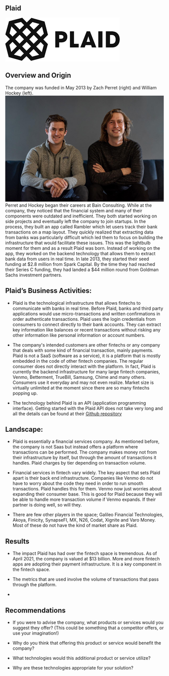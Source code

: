 ## **Plaid**
![logo](https://github.com/Gsilvera24/Plaid/blob/main/plaidlogo.png)

## Overview and Origin

The company was funded in May 2013 by Zach Perret (right) and William Hockey (left). 
![](https://github.com/Gsilvera24/Plaid/blob/main/founders.jpg)
Perret and Hockey began their careers at Bain Consulting. While at the company, they noticed that the financial system and many of their components were outdated and inefficient. They both started working on side projects and eventually left the company to join startups. In the process, they built an app called Rambler which let users track their bank transactions on a map layout. They quickly realized that extracting data from banks was particularly difficult which led them to focus on building the infrastructure that would facilitate these issues. This was the lightbulb moment for them and as a result Plaid was born. Instead of working on the app, they worked on the backend technology that allows them to extract bank data from users in real time. In late 2013, they started their seed funding at  $2.8 million from Spark Capital. By the time they had reached their Series C funding, they had landed a $44 million round from Goldman Sachs investment partners. 

## Plaid’s Business Activities:

* Plaid is the technological infrastructure that allows fintechs to communicate with banks in real time. Before Plaid, banks and third party applications would use micro-transactions and written confirmations in order authenticate transactions. Plaid uses the login credentials from consumers to connect directly to their bank accounts. They can extract key information like balances or recent transactions without risking any other information like personal information or account numbers. 

* The company's intended customers are other fintechs or any company that deals with some kind of financial transaction, mainly payments. Plaid is not a SaaS (software as a service), it is a platform that is mostly embedded in the code of other fintech companies. The regular consumer does not directly interact with the platform. In fact, Plaid is currently the backend infrastructure for many large fintech companies, Venmo, Betterment, TrueBill, Samsung, Chime and many others. Consumers use it everyday and may not even realize. Market size is virtually unlimited at the moment since there are so many fintechs popping up.


* The technology behind Plaid is an API (application programming interface). Getting started with the Plaid API does not take very long and all the details can be found at their [Github repository](https://github.com/plaid/quickstart)

## Landscape:

* Plaid is essentially a financial services company. As mentioned before, the company is not Saas but instead offers a platform where transactions can be performed. The company makes money not from their infrastructure by itself, but through the amount of transactions it handles. Plaid charges by tier depending on transaction volume. 

* Financial services in fintech vary widely. The key aspect that sets Plaid apart is their back end infrastructure. Companies like Venmo do not have to worry about the code they need in order to run smooth transactions. Plaid handles this for them. Venmo now just worries about expanding their consumer base. This is good for Plaid because they will be able to handle more transaction volume if Venmo expands. If their partner is doing well, so will they. 

* There are few other players in the space; Galileo Financial Technologies, Akoya, Finicity, SynapseFI, MX, N26, Codat, Xignite and Varo Money. Most of these do not have the kind of market share as Plaid.

## Results

* The impact Plaid has had over the fintech space is tremendous. As of April 2021, the company is valued at $13 billion. More and more fintech apps are adopting their payment infrastructure. It is a key component in the fintech space.

* The metrics that are used involve the volume of transactions that pass through the platform.

* 


## Recommendations

* If you were to advise the company, what products or services would you suggest they offer? (This could be something that a competitor offers, or use your imagination!)

* Why do you think that offering this product or service would benefit the company?

* What technologies would this additional product or service utilize?

* Why are these technologies appropriate for your solution?

